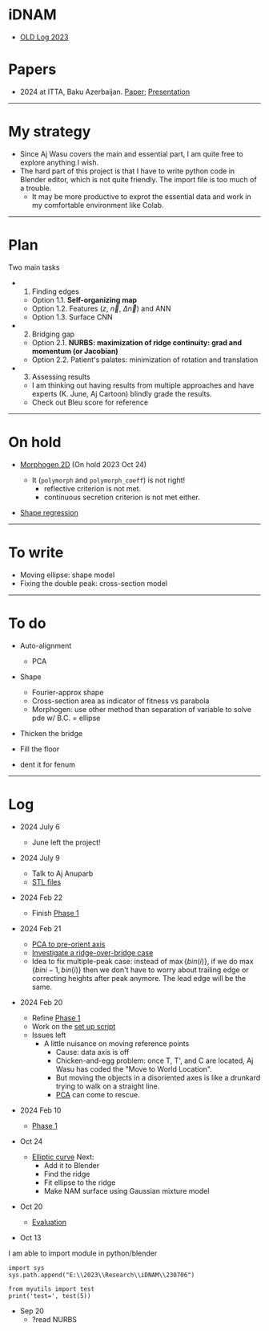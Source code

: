 # iDNAM

* [OLD Log 2023](https://github.com/tatpongkatanyukul/iDNAM/blob/main/OLDLog2023.md)

# Papers

* 2024 at ITTA, Baku Azerbaijan. [Paper](https://github.com/tatpongkatanyukul/iDNAM/blob/main/pub/original_font.pdf); [Presentation](https://github.com/tatpongkatanyukul/iDNAM/blob/main/pub/BridgeV2.pdf)

---
# My strategy
* Since Aj Wasu covers the main and essential part, I am quite free to explore anything I wish.
* The hard part of this project is that I have to write python code in Blender editor, which is not quite friendly. The import file is too much of a trouble.
  * It may be more productive to exprot the essential data and work in my comfortable environment like Colab.

---
# Plan
Two main tasks
* 1. Finding edges
  * Option 1.1. **Self-organizing map**
  * Option 1.2. Features ($z$, $\vec{n}$, $\Delta \vec{n}$) and ANN
  * Option 1.3. Surface CNN

* 2. Bridging gap
  * Option 2.1. **NURBS: maximization of ridge continuity: grad and momentum (or Jacobian)**
  * Option 2.2. Patient's palates: minimization of rotation and translation   
 
* 3. Assessing results
  * I am thinking out having results from multiple approaches and have experts (K. June, Aj Cartoon) blindly grade the results.
  * Check out Bleu score for reference
 
---
# On hold

* [Morphogen 2D](https://colab.research.google.com/drive/1mT8QNi-vt6rmBi1QrWxQwdN2B582q4tZ#scrollTo=C0mdgvfGO0cL) (On hold 2023 Oct 24)
  * It (```polymorph``` and ```polymorph_coeff```) is not right!
    * reflective criterion is not met.
    * continuous secretion criterion is not met either.

* [Shape regression](https://colab.research.google.com/drive/1shFRNxwB2SVL8DPYXnpWWhgsHPg0WOnZ#scrollTo=yhaNKMWV8lrd)

---
# To write

* Moving ellipse: shape model
* Fixing the double peak: cross-section model

---
# To do

* Auto-alignment
  * PCA 

* Shape
  * Fourier-approx shape
  * Cross-section area as indicator of fitness vs parabola
  * Morphogen: use other method than separation of variable to solve pde w/ B.C. = ellipse

* Thicken the bridge
* Fill the floor
* dent it for fenum

---
# Log

* 2024 July 6
  * June left the project! 

* 2024 July 9
  * Talk to Aj Anuparb
  * [STL files](https://drive.google.com/drive/u/0/folders/1RGY4oe1fq1-ljXw90aQ52reQOMHk6Bwv)

* 2024 Feb 22
  * Finish [Phase 1](https://github.com/tatpongkatanyukul/iDNAM/tree/main/Phase1)

* 2024 Feb 21
  * [PCA to pre-orient axis](https://colab.research.google.com/drive/10eDKV-de9gIJF0asBL6s9_T-2AJ6aq-n)
  * [Investigate a ridge-over-bridge case](https://github.com/tatpongkatanyukul/iDNAM/blob/main/Log/readme.md)
  * Idea to fix multiple-peak case: instead of $\max \{ bin(i) \}$, if we do $\max \{ bin{i-1}, bin(i) \}$ then we don't have to worry about trailing edge or correcting heights after peak anymore. The lead edge will be the same.

* 2024 Feb 20
  * Refine [Phase 1](https://github.com/tatpongkatanyukul/iDNAM/blob/main/Phase1/readme.md)
  * Work on the [set up script](https://github.com/tatpongkatanyukul/iDNAM/blob/main/Phase1/AutoSetupV1.py)
  * Issues left
    * A little nuisance on moving reference points
      * Cause: data axis is off
      * Chicken-and-egg problem: once T, T', and C are located, Aj Wasu has coded the "Move to World Location".
      * But moving the objects in a disoriented axes is like a drunkard trying to walk on a straight line.
      * [PCA](https://stackoverflow.com/questions/32569188/scipy-svd-vs-numpy-svd) can come to rescue.

* 2024 Feb 10
  * [Phase 1](https://drive.google.com/drive/folders/13EcyENB7C4cwWotuD_PyRjYlV1-YZG6h?usp=drive_link) 

* Oct 24
  * [Elliptic curve](https://colab.research.google.com/drive/1aP1Wb8wCztPs2EYsz0TKfGTFdNxUhtvR#scrollTo=uzLR4OOt1jFU)
    Next:
    * Add it to Blender
    * Find the ridge
    * Fit ellipse to the ridge
    * Make NAM surface using Gaussian mixture model 


* Oct 20
  * [Evaluation](https://github.com/tatpongkatanyukul/iDNAM/blob/main/evaluation/readme.md)

* Oct 13

I am able to import module in python/blender

```
import sys
sys.path.append("E:\\2023\\Research\\iDNAM\\230706")

from myutils import test
print('test=', test(5))
```

* Sep 20
  * ?read NURBS 
